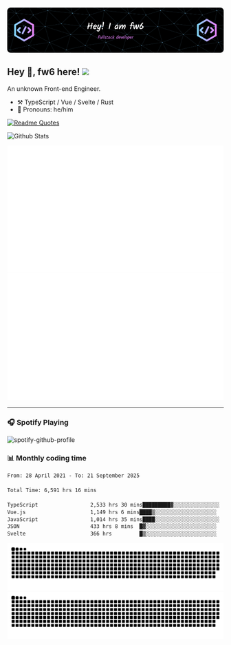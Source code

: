 ![Header](github-header-image.png)

## Hey 👋, fw6 here! <img src="https://github.githubassets.com/images/mona-whisper.gif" height="24" />


An unknown Front-end Engineer.

-   :hammer_and_pick: TypeScript / Vue / Svelte / Rust
-   :man: Pronouns: he/him


[![Readme Quotes](https://quotes-github-readme.vercel.app/api?type=horizontal&theme=algolia)](https://github.com/piyushsuthar/github-readme-quotes)



![Github Stats](https://github-readme-stats.vercel.app/api?username=fw6&bg_color=30,e96443,904e95&title_color=fff&text_color=fff)

![](https://raw.githubusercontent.com/fw6/github-stats-transparent/output/generated/overview.svg)
![](https://raw.githubusercontent.com/fw6/github-stats-transparent/output/generated/languages.svg)


---

### 🎧 Spotify Playing

<!-- ![spotify-github-profile](/img/default.svg) -->

![spotify-github-profile](https://spotify-github-profile.vercel.app/api/view.svg?uid=r6wn4hdvypv0lkzyrj0e0pjct&cover_image=true&theme=default&show_offline=true&background_color=9a10ad&interchange=true&bar_color_cover=true)



### :bar_chart: Monthly coding time 

<!--START_SECTION:waka-->

```txt
From: 28 April 2021 - To: 21 September 2025

Total Time: 6,591 hrs 16 mins

TypeScript                 2,533 hrs 30 mins█████████▓░░░░░░░░░░░░░░░   38.44 %
Vue.js                     1,149 hrs 6 mins████▒░░░░░░░░░░░░░░░░░░░░   17.43 %
JavaScript                 1,014 hrs 35 mins████░░░░░░░░░░░░░░░░░░░░░   15.39 %
JSON                       433 hrs 8 mins  █▓░░░░░░░░░░░░░░░░░░░░░░░   06.57 %
Svelte                     366 hrs         █▒░░░░░░░░░░░░░░░░░░░░░░░   05.55 %
```

<!--END_SECTION:waka-->




![github contribution grid snake animation](https://raw.githubusercontent.com/platane/platane/output/github-contribution-grid-snake-dark.svg#gh-dark-mode-only)![github contribution grid snake animation](https://raw.githubusercontent.com/platane/platane/output/github-contribution-grid-snake.svg#gh-light-mode-only)

